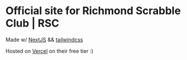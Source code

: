 # Official site for <b>Richmond Scrabble Club | RSC</b>

Made w/ [NextJS](https:///nextjs.org) && [tailwindcss](https://tailwindcss.com)

Hosted on [Vercel](https://vercel.com/) on their free tier :)